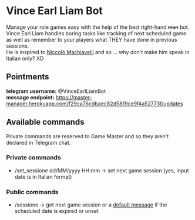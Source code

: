 # Vince Earl Liam Bot

Manage your role games easy with the help of the best right-hand ~~man~~ bot.  
Vince Earl Liam handles boring tasks like tracking of next scheduled game as well as remember to your players what THEY have done in previous sessions.  
He is inspired to [Niccolò Machiavelli](https://en.wikipedia.org/wiki/Niccol%C3%B2_Machiavelli) and so ... why don't make him speak in Italian only? XD

## Pointments

**telegram username:** @VinceEarlLiamBot  
**message endpoint:** https://master-manager.herokuapp.com/f29ca76cdbaec82d5819ce9f4a52773f/updates

## Available commands
Private commands are reserved to Game Master and so they aren't declared in Telegram chat.

### Private commands

 - /set_sessione dd/MM/yyyy HH:mm → set next game session (yes, input date is in Italian format)

### Public commands

 - /sessione → get next game session or a [default message](https://translate.google.it/?hl=it&sl=it&tl=en&text=Prossima%20sessione%3A%20non%20settata&op=translate) if the scheduled date is expired or unset 
